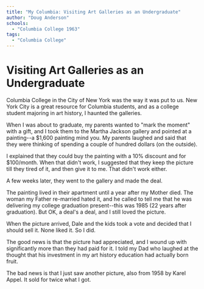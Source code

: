 ```yaml
---
title: "My Columbia: Visiting Art Galleries as an Undergraduate"
author: "Doug Anderson"
schools:
  - "Columbia College 1963"
tags:
  - "Columbia College"
---
```


# Visiting Art Galleries as an Undergraduate

Columbia College in the City of New York was the way it was put to us.  New York City is a great resource for Columbia students, and as a college student majoring in art history, I haunted the galleries.

When I was about to graduate, my parents wanted to "mark the moment" with a gift, and I took them to the Martha Jackson gallery and pointed at a painting--a $1,600 painting mind you. My parents laughed and said that they were thinking of spending a couple of hundred dollars (on the outside).

I explained that they could buy the painting with a 10% discount and for $100/month. When that didn't work, I suggested that they keep the picture till they tired of it, and then give it to me. That didn't work either.

A few weeks later, they went to the gallery and made the deal.

The painting lived in their apartment until a year after my Mother died. The woman my Father re-married hated it, and he called to tell me that he was delivering my college graduation present--this was 1985 (22 years after graduation). But OK, a deal's a deal, and I still loved the picture.

When the picture arrived, Dale and the kids took a vote and decided that I should sell it. None liked it. So I did.

The good news is that the picture had appreciated, and I wound up with significantly more than they had paid for it. I told my Dad who laughed at the thought that his investment in my art history education had actually born fruit.

The bad news is that I just saw another picture, also from 1958 by Karel Appel. It sold for twice what I got.

